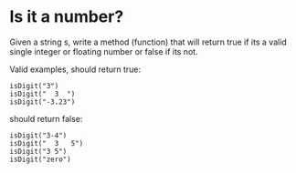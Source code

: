 # Is it a number?

Given a string s, write a method (function) that will return true if its a valid single integer or floating number or false if its not.

Valid examples, should return true:

    isDigit("3")
    isDigit("  3  ")
    isDigit("-3.23")

should return false:

    isDigit("3-4")
    isDigit("  3   5")
    isDigit("3 5")
    isDigit("zero")